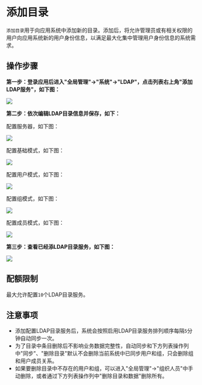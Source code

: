添加目录
===

`添加目录`用于向应用系统中添加新的目录。添加后，将允许管理员或有相关权限的用户向应用系统新的用户身份信息，以满足最大化集中管理用户身份信息的系统需求。
 
## 操作步骤

**第一步：登录应用后进入"全局管理"->"系统"->"LDAP"，点击列表右上角"添加LDAP服务"，如下图：**

![](https://bj-c1-prod-files.xcan.cloud/storage/pubapi/v1/file/ldap-add.png?fid=207887590483820792&fpt=cemQo31m9NwMC2gzyOphh3aCtMQvFQSJdi4z8yDM)

**第二步：依次编辑LDAP目录信息并保存，如下：**

配置服务器，如下图：

![](https://bj-c1-prod-files.xcan.cloud/storage/pubapi/v1/file/ldap-addserver.png?fid=207887590483820802&fpt=vhk96LWk1oerOexm8pqIN0CctPakLICCcCtFwmJy)

配置基础模式，如下图：

![](https://bj-c1-prod-files.xcan.cloud/storage/pubapi/v1/file/ldap-addbase.png?fid=207887590483820794&fpt=4l5wn1ywlQi9mzKoVBofltUljvACgixwxi6BWNew)

配置用户模式，如下图：

![](https://bj-c1-prod-files.xcan.cloud/storage/pubapi/v1/file/ldap-adduser.png?fid=207887590483820804&fpt=SKXzxkHOkW2jk0fxpGXFJbuStOCCx5cBOFIErOrg)

配置组模式，如下图：

![](https://bj-c1-prod-files.xcan.cloud/storage/pubapi/v1/file/ldap-addgroup.png?fid=207887590483820796&fpt=882fZdYInCr4JujBhIx15K6NeGRUhmy82pp2N8u9)

配置成员模式，如下图：

![](https://bj-c1-prod-files.xcan.cloud/storage/pubapi/v1/file/ldap-addmember.png?fid=207887590483820800&fpt=veXlZnHUiyglo826aFKgCivZ9mwalzGQNIeIKEYt)

**第三步：查看已经添LDAP目录服务，如下图：**

![](https://bj-c1-prod-files.xcan.cloud/storage/pubapi/v1/file/ldap-addlist.png?fid=207887590483820798&fpt=SZC9XYgR9bCI1EgdRGdOLZKafIHkB4nrFrSAlMKP)

## 配额限制

最大允许配置`10`个LDAP目录服务。

## 注意事项

- 添加配置LDAP目录服务后，系统会按照启用LDAP目录服务排列顺序每隔`5`分钟自动同步一次。
- 为了目录中条目删除后不影响业务数据完整性，自动同步和下方列表操作列中"同步"、"删除目录"默认不会删除当前系统中已同步用户和组，只会删除组和用户成员关系。
- 如果要删除目录中不存在的用户和组，可以进入"全局管理"->"组织人员"中手动删除，或者通过下方列表操作列中"删除目录和数据"删除所有。
